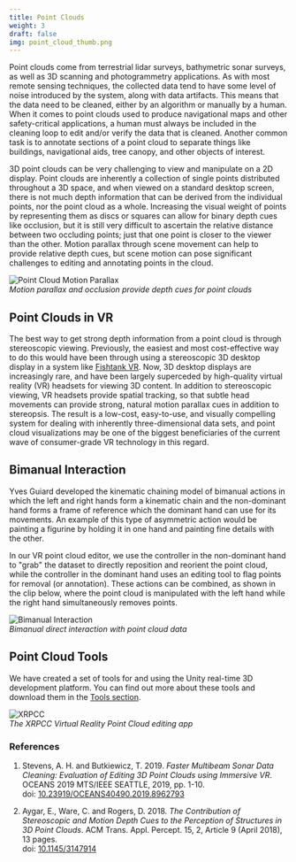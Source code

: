 ```yaml
---
title: Point Clouds
weight: 3
draft: false
img: point_cloud_thumb.png
---
```


Point clouds come from terrestrial lidar surveys, bathymetric sonar surveys, as well as 3D scanning and photogrammetry applications. As with most remote sensing techniques, the collected data tend to have some level of noise introduced by the system, along with data artifacts. This means that the data need to be cleaned, either by an algorithm or manually by a human. When it comes to point clouds used to produce navigational maps and other safety-critical applications, a human must always be included in the cleaning loop to edit and/or verify the data that is cleaned. Another common task is to annotate sections of a point cloud to separate things like buildings, navigational aids, tree canopy, and other objects of interest.

3D point clouds can be very challenging to view and manipulate on a 2D display. Point clouds are inherently a collection of single points distributed throughout a 3D space, and when viewed on a standard desktop screen, there is not much depth information that can be derived from the individual points, nor the point cloud as a whole. Increasing the visual weight of points by representing them as discs or squares can allow for binary depth cues like occlusion, but it is still very difficult to ascertain the relative distance between two occluding points; just that one point is closer to the viewer than the other. Motion parallax through scene movement can help to provide relative depth cues, but scene motion can pose significant challenges to editing and annotating points in the cloud.

![Point Cloud Motion Parallax](motion_parallax.gif)  
_Motion parallax and occlusion provide depth cues for point clouds_

## Point Clouds in VR

The best way to get strong depth information from a point cloud is through stereoscopic viewing. Previously, the easiest and most cost-effective way to do this would have been through using a stereoscopic 3D desktop display in a system like [Fishtank VR](/projects/fishtank_vr). Now, 3D desktop displays are increasingly rare, and have been largely superceded by high-quality virtual reality (VR) headsets for viewing 3D content. In addition to stereoscopic viewing, VR headsets provide spatial tracking, so that subtle head movements can provide strong, natural motion parallax cues in addition to stereopsis. The result is a low-cost, easy-to-use, and visually compelling system for dealing with inherently three-dimensional data sets, and point cloud visualizations may be one of the biggest beneficiaries of the current wave of consumer-grade VR technology in this regard.

## Bimanual Interaction

Yves Guiard developed the kinematic chaining model of bimanual actions in which the left and right hands form a kinematic chain and the non-dominant hand forms a frame of reference which the dominant hand can use for its movements. An example of this type of asymmetric action would be painting a figurine by holding it in one hand and painting fine details with the other.

In our VR point cloud editor, we use the controller in the non-dominant hand to "grab" the dataset to directly reposition and reorient the point cloud, while the controller in the dominant hand uses an editing tool to flag points for removal (or annotation). These actions can be combined, as shown in the clip below, where the point cloud is manipulated with the left hand while the right hand simultaneously removes points.

![Bimanual Interaction](bimanual.gif)  
_Bimanual direct interaction with point cloud data_

## Point Cloud Tools

We have created a set of tools for and using the Unity real-time 3D development platform. You can find out more about these tools and download them in the [Tools section](/tools).

![XRPCC](/tools/point_cloud_editor/xrpcc.gif)  
_The XRPCC Virtual Reality Point Cloud editing app_

### References

1. Stevens, A. H. and Butkiewicz, T. 2019. _Faster Multibeam Sonar Data Cleaning: Evaluation of Editing 3D Point Clouds using Immersive VR_. OCEANS 2019 MTS/IEEE SEATTLE, 2019, pp. 1-10.  
doi: [10.23919/OCEANS40490.2019.8962793](http://dx.doi.org/10.23919/OCEANS40490.2019.8962793)

2. Aygar, E., Ware, C. and Rogers, D. 2018. _The Contribution of Stereoscopic and Motion Depth Cues to the Perception of Structures in 3D Point Clouds_. ACM Trans. Appl. Percept. 15, 2, Article 9 (April 2018), 13 pages.  
doi: [10.1145/3147914](https://doi.org/10.1145/3147914)